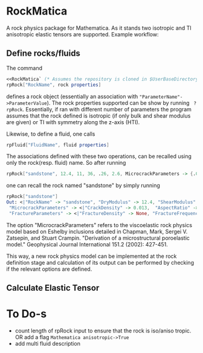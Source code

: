 # RockMatica
A rock physics package for Mathematica. As it stands two isotropic and TI anisotropic elastic tensors are supported. Example workflow:

## Define rocks/fluids
The command 

```Mathematica 
<<RockMatica` (* Assumes the repository is cloned in $UserBaseDirectory/RockMatica *)
rpRock["RockName", rock properties]
```
defines a rock object (essentially an association with ``` "ParameterName"->ParameterValue ```). The rock properties supported can be show by running ``` ?rpRock```. Essentially, if ran with different number of parameters the program assumes that the rock defined is isotropic (if only bulk and shear modulus are given) or TI with symmetry along the z-axis (HTI).

Likewise, to define a fluid, one calls
```Mathematica 
rpFluid["FluidName", fluid properties]
```
The associations defined with these two operations, can be recalled using only the rock(resp. fluid) name. So after running
```Mathematica
rpRock["sandstone", 12.4, 11, 36, .26, 2.6, MicrocrackParameters -> {.013, 10^-5, 1}]
```
one can recall the rock named "sandstone" by simply running

```Mathematica
rpRock["sandstone"]
Out: <|"RockName" -> "sandstone", "DryModulus" -> 12.4, "ShearModulus" -> 11., "MineralModulus" -> 36., "Porosity" -> 0.26, "MineralDensity" -> 2.6, 
 "MicrocrackParameters" -> <|"CrackDensity" -> 0.013,  "AspectRatio" -> 0.00001, "ReferenceFrequency" -> 1.|>, 
 "FractureParameters" -> <|"FractureDensity" -> None, "FractureFrequencyRatio" -> None|>|>
```

The option "MicrocrackParameters" refers to the viscoelastic rock physics model based on Eshelby inclusions detailed in Chapman, Mark, Sergei V. Zatsepin, and Stuart Crampin. "Derivation of a microstructural poroelastic model." Geophysical Journal International 151.2 (2002): 427-451.

This way, a new rock physics model can be implemented at the rock definition stage and calculation of its output can be performed by checking if the relevant options are defined.


## Calculate Elastic Tensor


# To Do-s
- count length of rpRock input to ensure that the rock is iso/aniso tropic. OR add a flag ```Mathematica anisotropic->True```
- add multi fluid description
